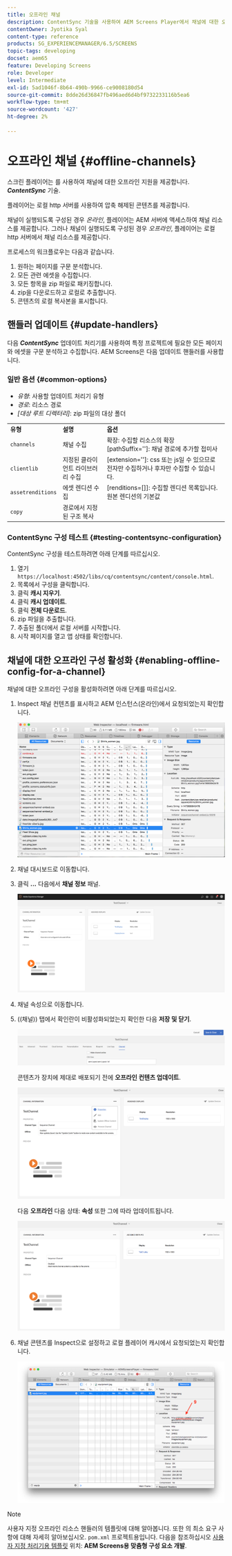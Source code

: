 ```yaml
---
title: 오프라인 채널
description: ContentSync 기술을 사용하여 AEM Screens Player에서 채널에 대한 오프라인 지원을 제공하는 방법에 대해 자세히 알아보십시오.
contentOwner: Jyotika Syal
content-type: reference
products: SG_EXPERIENCEMANAGER/6.5/SCREENS
topic-tags: developing
docset: aem65
feature: Developing Screens
role: Developer
level: Intermediate
exl-id: 5ad1046f-8b64-490b-9966-ce9008180d54
source-git-commit: 8dde26d36847fb496aed6d4bf9732233116b5ea6
workflow-type: tm+mt
source-wordcount: '427'
ht-degree: 2%

---
```


# 오프라인 채널 {#offline-channels}

스크린 플레이어는 를 사용하여 채널에 대한 오프라인 지원을 제공합니다. ***ContentSync*** 기술.

플레이어는 로컬 http 서버를 사용하여 압축 해제된 콘텐츠를 제공합니다.

채널이 실행되도록 구성된 경우 *온라인*, 플레이어는 AEM 서버에 액세스하여 채널 리소스를 제공합니다. 그러나 채널이 실행되도록 구성된 경우 *오프라인*, 플레이어는 로컬 http 서버에서 채널 리소스를 제공합니다.

프로세스의 워크플로우는 다음과 같습니다.

1. 원하는 페이지를 구문 분석합니다.
1. 모든 관련 에셋을 수집합니다.
1. 모든 항목을 zip 파일로 패키징합니다.
1. zip을 다운로드하고 로컬로 추출합니다.
1. 콘텐츠의 로컬 복사본을 표시합니다.

## 핸들러 업데이트 {#update-handlers}

다음 ***ContentSync*** 업데이트 처리기를 사용하여 특정 프로젝트에 필요한 모든 페이지와 에셋을 구문 분석하고 수집합니다. AEM Screens은 다음 업데이트 핸들러를 사용합니다.

### 일반 옵션 {#common-options}

* *유형*: 사용할 업데이트 처리기 유형
* *경로*: 리소스 경로
* *[대상 루트 디렉터리]*: zip 파일의 대상 폴더

<table>
 <tbody>
  <tr>
   <td><strong>유형</strong></td> 
   <td><strong>설명</strong></td> 
   <td><strong>옵션</strong></td> 
  </tr>
  <tr>
   <td><code>channels</code></td> 
   <td>채널 수집</td> 
   <td>확장: 수집할 리소스의 확장<br /> [pathSuffix='']: 채널 경로에 추가할 접미사<br /> </td> 
  </tr>
  <tr>
   <td><code>clientlib</code></td> 
   <td>지정된 클라이언트 라이브러리 수집</td> 
   <td>[extension='']: css 또는 js일 수 있으므로 전자만 수집하거나 후자만 수집할 수 있습니다.</td> 
  </tr>
  <tr>
   <td><code>assetrenditions</code></td> 
   <td>에셋 렌디션 수집</td> 
   <td>[renditions=[]]: 수집할 렌디션 목록입니다. 원본 렌디션의 기본값</td> 
  </tr>
  <tr>
   <td><code>copy</code></td> 
   <td>경로에서 지정된 구조 복사</td> 
   <td> </td> 
  </tr>
 </tbody>
</table>

### ContentSync 구성 테스트 {#testing-contentsync-configuration}

ContentSync 구성을 테스트하려면 아래 단계를 따르십시오.

1. 열기 `https://localhost:4502/libs/cq/contentsync/content/console.html`.
1. 목록에서 구성을 클릭합니다.
1. 클릭 **캐시 지우기**.
1. 클릭 **캐시 업데이트**.
1. 클릭 **전체 다운로드**.
1. zip 파일을 추출합니다.
1. 추출된 폴더에서 로컬 서버를 시작합니다.
1. 시작 페이지를 열고 앱 상태를 확인합니다.

## 채널에 대한 오프라인 구성 활성화 {#enabling-offline-config-for-a-channel}

채널에 대한 오프라인 구성을 활성화하려면 아래 단계를 따르십시오.

1. Inspect 채널 컨텐츠를 표시하고 AEM 인스턴스(온라인)에서 요청되었는지 확인합니다.

   ![chlimage_1-24](assets/chlimage_1-24.png)

1. 채널 대시보드로 이동합니다.
1. 클릭 **...** 다음에서 **채널 정보** 패널.

   ![chlimage_1-25](assets/chlimage_1-25.png)

1. 채널 속성으로 이동합니다.
1. ((채널)) 탭에서 확인란이 비활성화되었는지 확인한 다음 **저장 및 닫기**.

   ![screen_shot_2017-12-19at122422pm](assets/screen_shot_2017-12-19at122422pm.png)

   콘텐츠가 장치에 제대로 배포되기 전에 **오프라인 컨텐츠 업데이트**.

   ![screen_shot_2017-12-19at122637pm](assets/screen_shot_2017-12-19at122637pm.png)

   다음 **오프라인** 다음 상태: **속성** 또한 그에 따라 업데이트됩니다.

   ![screen_shot_2017-12-19at124735pm](assets/screen_shot_2017-12-19at124735pm.png)

1. 채널 콘텐츠를 Inspect으로 설정하고 로컬 플레이어 캐시에서 요청되었는지 확인합니다.

   ![chlimage_1-26](assets/chlimage_1-26.png)

>[!NOTE]
>
>사용자 지정 오프라인 리소스 핸들러의 템플릿에 대해 알아봅니다. 또한 의 최소 요구 사항에 대해 자세히 알아보십시오. `pom.xml` 프로젝트용입니다. 다음을 참조하십시오 [사용자 지정 처리기용 템플릿](/help/user-guide/developing-custom-component-tutorial-develop.md#custom-handlers) 위치: **AEM Screens용 맞춤형 구성 요소 개발**.
